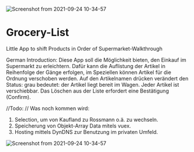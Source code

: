 ![Screenshot from 2021-09-24 10-34-57](https://user-images.githubusercontent.com/86618664/134644605-f3e95e38-ddb8-4296-b7b0-13a7643970d6.png)
# Grocery-List
Little App to shift Products in Order of Supermarket-Walkthrough

German Introduction:
Diese App soll die Möglichkeit bieten, den Einkauf im Supermarkt zu erleichtern. Dafür kann die Auflistung der Artikel in Reihenfolge der Gänge erfolgen, im Speziellen können Artikel für die Ordnung verschoben werden.
Auf den Artikelnamen drücken verändert den Status: grau bedeutet: der Artikel liegt bereit im Wagen.
Jeder Artikel ist verschiebbar. Das Löschen aus der Liste erfordert eine Bestätigung (Confirm).

//Todo: // Was noch kommen wird:
1. Selection, um von Kaufland zu Rossmann o.ä. zu wechseln.
2. Speicherung von Objekt-Array Data mitels vuex.
3. Hosting mittels DynDNS zur Benutzung im privaten Umfeld.

![Screenshot from 2021-09-24 10-34-57](https://user-images.githubusercontent.com/86618664/134644645-a838093c-abe7-438c-86f0-8291c4d72727.png)


